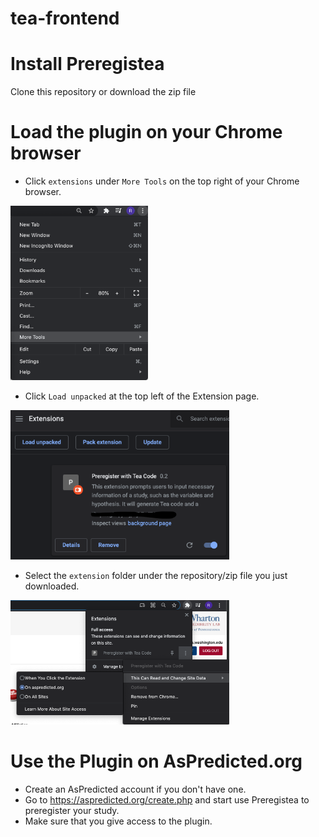 # tea-frontend

# Install Preregistea

Clone this repository or download the zip file

# Load the plugin on your Chrome browser

* Click `extensions` under `More Tools` on the top right of your Chrome browser.

<img src="./images/more_tools.png" width="220">

* Click `Load unpacked` at the top left of the Extension page.

<img src="./images/preregistea.png" width="350">

* Select the `extension` folder under the repository/zip file you just downloaded.

<img src="./images/access.png" width="350">

# Use the Plugin on AsPredicted.org

* Create an AsPredicted account if you don't have one.
* Go to https://aspredicted.org/create.php and start use Preregistea to preregister your study.
* Make sure that you give access to the plugin.
